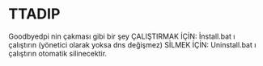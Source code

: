 # TTADIP
Goodbyedpi nin çakması gibi bir şey
ÇALIŞTIRMAK İÇİN:
İnstall.bat ı çalıştırın (yönetici olarak yoksa dns değişmez)
SİLMEK İÇİN:
Uninstall.bat ı çalıştırın otomatik silinecektir.
